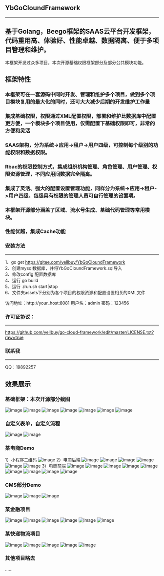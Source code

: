 ## YbGoCloundFramework
----
## 基于Golang，Beego框架的SAAS云平台开发框架，代码重用高、体验好、性能卓越、数据隔离、便于多项目管理和维护。 
本框架开发过众多项目，本次开源基础权限框架部分及部分公共模块功能。 

## 框架特性
### 本框架可在一套源码中同时开发、管理和维护多个项目，做到多个项目模块复用的最大化的同时，还可大大减少后期的开发维护工作量
### 集成基础权限，权限通过XML配置权限，部署和维护比数据库中配置更方便，一个模块多个项目使用，仅需配置下基础权限即可，非常的方便和灵活
### SAAS架构，分为系统->应用->租户->用户四级，可控制每个级别的功能权限和数据权限。 
### Rbac的权限控制方式，集成组织机构管理、角色管理、用户管理、权限资源管理，不同应用间数据完全隔离。
### 集成了灵活、强大的配置设置管理功能，同样分为系统->应用->租户->用户四级，每级具有权限的管理人员可自行管理的设置项。 
### 本框架开源部分涵盖了区域、流水号生成、基础代码管理等常用模块。
### 性能优越，集成Cache功能

### 安装方法    
----
1、go get https://gitee.com/yellbuy/YbGoCloundFramework    
2、创建mysql数据库，并将YbGoCloundFramework.sql导入    
3、修改config 配置数据库    
4、运行 go build    
5、运行 ./run.sh start|stop    
6、文件夹assets下分别为各个项目的权限资源和配置设置相关的XML文件    

访问地址：http://your_host:8081
用户名：admin 密码：123456

### 许可证协议：
----
https://github.com/yellbuy/go-cloud-framework/edit/master/LICENSE.txt?raw=true

### 联系我
----
QQ：19892257

效果展示
----
### 基础框架：本次开源部分截图<br/>
![image](https://github.com/yellbuy/go-cloud-framework/blob/master/demo/1.1.png?raw=true)
![image](https://github.com/yellbuy/go-cloud-framework/blob/master/demo/1.2.png?raw=true)
![image](https://github.com/yellbuy/go-cloud-framework/blob/master/demo/1.3.png?raw=true)
![image](https://github.com/yellbuy/go-cloud-framework/blob/master/demo/1.4.png?raw=true)
![image](https://github.com/yellbuy/go-cloud-framework/blob/master/demo/1.5.png?raw=true)
![image](https://github.com/yellbuy/go-cloud-framework/blob/master/demo/1.6.png?raw=true)
![image](https://github.com/yellbuy/go-cloud-framework/blob/master/demo/1.7.png?raw=true)
<br/>
### 自定义表单，自定义流程<br/>
![image](https://github.com/yellbuy/go-cloud-framework/blob/master/demo/5.1.png?raw=true)
![image](https://github.com/yellbuy/go-cloud-framework/blob/master/demo/5.2.png?raw=true)
### 某电商Demo<br/>
1）小程序二维码
![image](https://github.com/yellbuy/go-cloud-framework/blob/master/demo/3.0.png?raw=true)
2）电商后端
![image](https://github.com/yellbuy/go-cloud-framework/blob/master/demo/3.1.png?raw=true)
![image](https://github.com/yellbuy/go-cloud-framework/blob/master/demo/3.2.png?raw=true)
![image](https://github.com/yellbuy/go-cloud-framework/blob/master/demo/3.3.png?raw=true)
![image](https://github.com/yellbuy/go-cloud-framework/blob/master/demo/3.4.png?raw=true)
![image](https://github.com/yellbuy/go-cloud-framework/blob/master/demo/3.5.png?raw=true)
![image](https://github.com/yellbuy/go-cloud-framework/blob/master/demo/3.6.png?raw=true)
3）电商前端
![image](https://github.com/yellbuy/go-cloud-framework/blob/master/demo/3.7.png?raw=true)
![image](https://github.com/yellbuy/go-cloud-framework/blob/master/demo/3.8.png?raw=true)
![image](https://github.com/yellbuy/go-cloud-framework/blob/master/demo/3.9.png?raw=true)
![image](https://github.com/yellbuy/go-cloud-framework/blob/master/demo/3.10.png?raw=true)
![image](https://github.com/yellbuy/go-cloud-framework/blob/master/demo/3.11.png?raw=true)
![image](https://github.com/yellbuy/go-cloud-framework/blob/master/demo/3.12.png?raw=true)
![image](https://github.com/yellbuy/go-cloud-framework/blob/master/demo/3.13.png?raw=true)
![image](https://github.com/yellbuy/go-cloud-framework/blob/master/demo/3.14.png?raw=true)
![image](https://github.com/yellbuy/go-cloud-framework/blob/master/demo/3.15.png?raw=true)
<br/>
### CMS部分Demo<br/>
![image](https://github.com/yellbuy/go-cloud-framework/blob/master/demo/2.1.png?raw=true)
![image](https://github.com/yellbuy/go-cloud-framework/blob/master/demo/2.2.png?raw=true)
![image](https://github.com/yellbuy/go-cloud-framework/blob/master/demo/2.3.png?raw=true)
### 某金融项目<br/>
![image](https://github.com/yellbuy/go-cloud-framework/blob/master/demo/4.1.png?raw=true)
![image](https://github.com/yellbuy/go-cloud-framework/blob/master/demo/4.2.png?raw=true)
![image](https://github.com/yellbuy/go-cloud-framework/blob/master/demo/4.3.png?raw=true)
![image](https://github.com/yellbuy/go-cloud-framework/blob/master/demo/4.4.png?raw=true)
![image](https://github.com/yellbuy/go-cloud-framework/blob/master/demo/4.5.png?raw=true)
![image](https://github.com/yellbuy/go-cloud-framework/blob/master/demo/4.6.png?raw=true)
### 某快递物流项目<br/>
![image](https://github.com/yellbuy/go-cloud-framework/blob/master/demo/6.1.png?raw=true)
![image](https://github.com/yellbuy/go-cloud-framework/blob/master/demo/6.2.png?raw=true)
![image](https://github.com/yellbuy/go-cloud-framework/blob/master/demo/6.3.png?raw=true)
![image](https://github.com/yellbuy/go-cloud-framework/blob/master/demo/6.4.png?raw=true)
![image](https://github.com/yellbuy/go-cloud-framework/blob/master/demo/6.5.png?raw=true)
<br/>
### 其他项目略去
......
